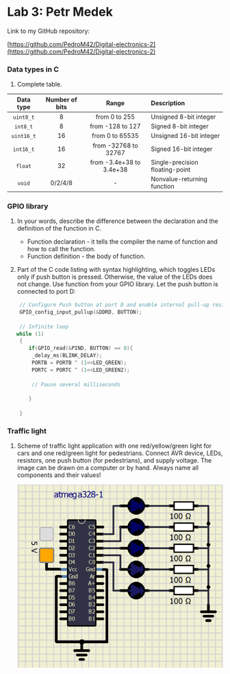 # Lab 3: Petr Medek

Link to my GitHub repository:

   [https://github.com/PedroM42/Digital-electronics-2](https://github.com/PedroM42/Digital-electronics-2)


### Data types in C

1. Complete table.

| **Data type** | **Number of bits** | **Range** | **Description** |
| :-: | :-: | :-: | :-- | 
| `uint8_t`  | 8 | from 0 to 255 | Unsigned 8-bit integer |
| `int8_t`   | 8 | from -128 to 127 | Signed 8-bit integer |
| `uint16_t` | 16 | from 0 to 65535 | Unsigned 16-bit integer |
| `int16_t`  | 16 | from -32768 to 32767 | Signed 16-bit integer |
| `float`    | 32 | from -3.4e+38 to 3.4e+38 | Single-precision floating-point |
| `void`     | 0/2/4/8 | - | Nonvalue-returning function |


### GPIO library

1. In your words, describe the difference between the declaration and the definition of the function in C.
   * Function declaration - it tells the compiler the name of function and how to call the function.
   * Function definition - the body of function.

2. Part of the C code listing with syntax highlighting, which toggles LEDs only if push button is pressed. Otherwise, the value of the LEDs does not change. Use function from your GPIO library. Let the push button is connected to port D:

```c
    // Configure Push button at port D and enable internal pull-up resistor
    GPIO_config_input_pullup(&DDRD, BUTTON);

    // Infinite loop
   while (1)
    {
	   if(GPIO_read(&PIND, BUTTON) == 0){
        _delay_ms(BLINK_DELAY);
        PORTB = PORTB ^ (1<<LED_GREEN);
        PORTC = PORTC ^ (1<<LED_GREEN2);
        
        // Pause several milliseconds
       
	   }
        
    }
```


### Traffic light

1. Scheme of traffic light application with one red/yellow/green light for cars and one red/green light for pedestrians. Connect AVR device, LEDs, resistors, one push button (for pedestrians), and supply voltage. The image can be drawn on a computer or by hand. Always name all components and their values!

   ![Traffic Lights](images/traffic.png)